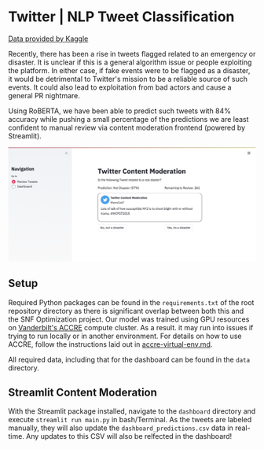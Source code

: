 # Twitter | NLP Tweet Classification
[Data provided by Kaggle](https://www.kaggle.com/c/nlp-getting-started/)

Recently, there has been a rise in tweets flagged related to an emergency or disaster. It is unclear if this is a general algorithm issue or people exploiting the platform. In either case, if fake events were to be flagged as a disaster, it would be detrimental to Twitter's mission to be a reliable source of such events. It could also lead to exploitation from bad actors and cause a general PR nightmare.

Using RoBERTA, we have been able to predict such tweets with 84% accuracy while pushing a small percentage of the predictions we are least confident to manual review via content moderation frontend (powered by Streamlit).

<p align="center">
  <img src="https://github.com/alfredprah/ds_case_team_5/blob/master/tweet_prediction/dashboard/assets/frontend_screenshot.png" width="550">
</p>

## Setup
Required Python packages can be found in the `requirements.txt` of the root repository directory as there is significant overlap between both this and the SNF Optimization project. Our model was trained using GPU resources on [Vanderbilt's ACCRE](https://www.vanderbilt.edu/accre/) compute cluster. As a result. it may run into issues if trying to run locally or in another environment. For details on how to use ACCRE, follow the instructions laid out in [accre-virtual-env.md](https://github.com/alfredprah/ds_case_team_5/blob/master/tweet_prediction/accre-virtual-env.md).

All required data, including that for the dashboard can be found in the `data` directory.

## Streamlit Content Moderation
With the Streamlit package installed, navigate to the `dashboard` directory and execute `streamlit run main.py` in bash/Terminal. As the tweets are labeled manually, they will also update the `dashboard_predictions.csv` data in real-time. Any updates to this CSV will also be relfected in the dashboard!
